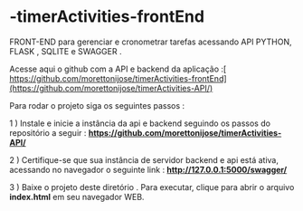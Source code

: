 # -timerActivities-frontEnd

FRONT-END  para gerenciar e cronometrar tarefas acessando API PYTHON, FLASK , SQLITE e SWAGGER .

Acesse aqui o github com a API e backend da aplicação :[ https://github.com/morettonijose/timerActivities-frontEnd](https://github.com/morettonijose/timerActivities-API/)


Para rodar  o projeto siga os seguintes passos : 

1 ) Instale e inicie a instância da api e  backend seguindo os passos do repositório a seguir : **https://github.com/morettonijose/timerActivities-API/**

2 ) Certifique-se que sua instância de servidor backend e api está ativa, acessando no navegador o seguinte link :  **http://127.0.0.1:5000/swagger/**

3 ) Baixe o projeto deste diretório . Para executar, clique para abrir o arquivo **index.html** em seu navegador WEB.  
